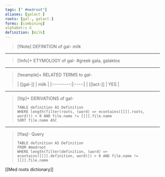 ```yaml
---
tags: [" #medroot"]
aliases: [galact-]
roots: [gal-, galact-]
forms: [combining]
alphabet:: G
definition: [milk]
---
```

>[!Note] DEFINITION of gal-
>milk
_____
>[!info]+ ETYMOLOGY of gal-
>#greek gala, galaktos
_____
>[!example]+ RELATED TERMS to gal-
>
>| [[gal-]]  | milk |
|:---------:|:----:|
| [[lact-]] | YES  |
_____
>[!tip]+ DERIVATIONS of gal-
>```dataview
>TABLE definition AS Definition 
>WHERE length(filter(roots, (word) => econtains([[]].roots, word))) > 0 AND file.name != [[]].file.name
>SORT file.name ASC
>```
____
>[!faq]- Query
>
>```dataview
>TABLE definition AS Definition
>FROM #medroot
>WHERE length(filter(definition, (word) => econtains([[]].definition, word))) > 0 AND file.name != [[]].file.name
>```

[[Med roots dictionary]]